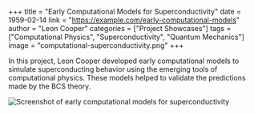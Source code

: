 +++
title = "Early Computational Models for Superconductivity"
date = 1959-02-14
link = "https://example.com/early-computational-models"
author = "Leon Cooper"
categories = ["Project Showcases"]
tags = ["Computational Physics", "Superconductivity", "Quantum Mechanics"]
image = "computational-superconductivity.png"
+++

In this project, Leon Cooper developed early computational models to simulate superconducting behavior using the emerging tools of computational physics. These models helped to validate the predictions made by the BCS theory.

![Screenshot of early computational models for superconductivity](computational-superconductivity.png)
